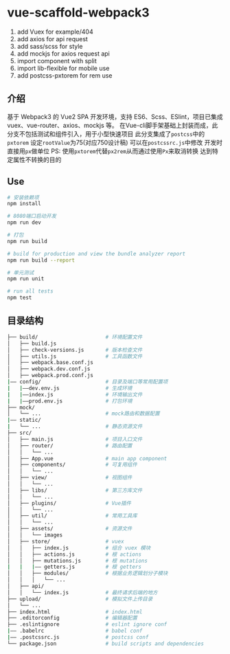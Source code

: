 # vue-scaffold-webpack3

1. add Vuex for example/404
3. add axios for api request
4. add sass/scss for style
5. add mockjs for axios request api
6. import component with split
7. import lib-flexible for mobile use
8. add postcss-pxtorem for rem use
## 介绍

基于 Webpack3 的 Vue2 SPA 开发环境，支持 ES6、Scss、ESlint，项目已集成 vuex、vue-router、axios、mockjs 等。
在Vue-cli脚手架基础上封装而成，此分支不包括测试和组件引入，用于小型快速项目
此分支集成了`postcss`中的`pxtorem` 设定`rootValue`为75(对应750设计稿) 可以在`postcssrc.js`中修改 开发时直接用`px`做单位
PS: 使用`pxtorem`代替`px2rem`从而通过使用`Px`来取消转换 达到特定属性不转换的目的

## Use

``` bash
# 安装依赖项
npm install

# 8080端口启动开发
npm run dev

# 打包
npm run build

# build for production and view the bundle analyzer report
npm run build --report

# 单元测试
npm run unit

# run all tests
npm test
```

## 目录结构

```bash
├── build/                      # 环境配置文件
│   ├── build.js
│   ├── check-versions.js       # 版本检查文件
│   ├── utils.js                # 工具函数文件
│   ├── webpack.base.conf.js
│   ├── webpack.dev.conf.js
│   ├── webpack.prod.conf.js
|—— config/                     # 目录及端口等常用配置项
|   |——dev.env.js               # 生成环境
|   |——index.js                 # 环境输出文件
|   |——prod.env.js              # 打包环境
├── mock/
│   └── ...                     # mock路由和数据配置
|—— static/                    
|   └── ...                     # 静态资源文件
├── src/
│   ├── main.js                 # 项目入口文件
│   ├── router/                 # 路由配置
│   │   └── ...
│   ├── App.vue                 # main app component
│   ├── components/             # 可复用组件
│   │   └── ...
│   ├── view/                   # 视图组件
│   │   └── ...
│   ├── libs/                   # 第三方库文件
│   │   └── ...
│   ├── plugins/                # Vue插件
│   │   └── ...
│   ├── util/                   # 常用工具库
│   │   └── ...
│   ├── assets/                 # 资源文件
│   │   └── images
│   ├── store/                  # vuex
│   │   ├── index.js            # 组合 vuex 模块
│   │   ├── actions.js          # 根 actions
│   │   ├── mutations.js        # 根 mutations
|   |   |—— getters.js          # 根 getters
│   │   ├── modules/            # 根据业务逻辑划分子模块
│   │   │   └── ...
│   ├── api/
│   │   └── index.js            # 最终请求后端的地方
├── upload/                     # 模拟文件上传目录
│   └── ...
├── index.html                  # index.html
├── .editorconfig               # 编辑器配置
├── .eslintignore               # eslint ignore conf
|—— .babelrc                    # babel conf
|—— .postcssrc.js               # postcss conf
└── package.json                # build scripts and dependencies
```